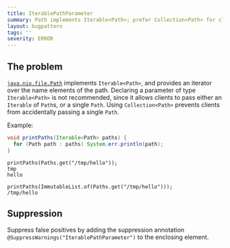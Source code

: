 ```yaml
---
title: IterablePathParameter
summary: Path implements Iterable<Path>; prefer Collection<Path> for clarity
layout: bugpattern
tags: ''
severity: ERROR
---
```


<!--
*** AUTO-GENERATED, DO NOT MODIFY ***
To make changes, edit the @BugPattern annotation or the explanation in docs/bugpattern.
-->


## The problem
[`java.nio.file.Path`] implements `Iterable<Path>`, and provides an iterator
over the name elements of the path. Declaring a parameter of type
`Iterable<Path>` is not recommended, since it allows clients to pass either an
`Iterable` of `Path`s, or a single `Path`. Using `Collection<Path>` prevents
clients from accidentally passing a single `Path`.

[`java.nio.file.Path`]: https://docs.oracle.com/javase/8/docs/api/java/nio/file/Path.html

Example:

```java
void printPaths(Iterable<Path> paths) {
  for (Path path : paths) System.err.println(path);
}
```

```
printPaths(Paths.get("/tmp/hello"));
tmp
hello
```

```
printPaths(ImmutableList.of(Paths.get("/tmp/hello")));
/tmp/hello
```

## Suppression
Suppress false positives by adding the suppression annotation `@SuppressWarnings("IterablePathParameter")` to the enclosing element.

